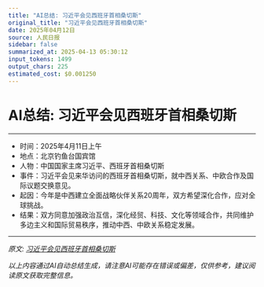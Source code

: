 ```yaml
---
title: "AI总结: 习近平会见西班牙首相桑切斯"
original_title: "习近平会见西班牙首相桑切斯"
date: 2025年04月12日
source: 人民日报
sidebar: false
summarized_at: 2025-04-13 05:30:12
input_tokens: 1499
output_chars: 225
estimated_cost: $0.001250
---
```


# AI总结: 习近平会见西班牙首相桑切斯

---
- 时间：2025年4月11日上午  
- 地点：北京钓鱼台国宾馆  
- 人物：中国国家主席习近平、西班牙首相桑切斯  
- 事件：习近平会见来华访问的西班牙首相桑切斯，就中西关系、中欧合作及国际议题交换意见。  
- 起因：今年是中西建立全面战略伙伴关系20周年，双方希望深化合作，应对全球挑战。  
- 结果：双方同意加强政治互信，深化经贸、科技、文化等领域合作，共同维护多边主义和国际贸易秩序，推动中西、中欧关系稳定发展。  
---

*原文: [习近平会见西班牙首相桑切斯](20250412-0101.md)*

*以上内容通过AI自动总结生成，请注意AI可能存在错误或偏差，仅供参考，建议阅读原文获取完整信息。*